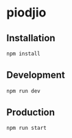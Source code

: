 # piodjio

## Installation
```sh
npm install
```

## Development
```sh
npm run dev
```

## Production
```sh
npm run start
```
